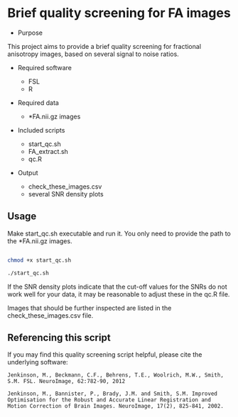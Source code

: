 # Brief quality screening for FA images

* Purpose

This project aims to provide a brief quality screening for fractional anisotropy images, based on several signal to noise ratios. 

* Required software
	- FSL
	- R

* Required data
 	- *FA.nii.gz images

* Included scripts
	- start_qc.sh
	- FA_extract.sh
	- qc.R

* Output
	- check_these_images.csv 
	- several SNR density plots

## Usage

Make start_qc.sh executable and run it. You only need to provide the path to the *FA.nii.gz images.

```bash

chmod +x start_qc.sh

./start_qc.sh

```

If the SNR density plots indicate that the cut-off values for the SNRs do not work well for your data, it may be reasonable to adjust these in the qc.R file. 

Images that should be further inspected are listed in the check_these_images.csv file.

## Referencing this script

If you may find this quality screening script helpful, please cite the underlying software:

	Jenkinson, M., Beckmann, C.F., Behrens, T.E., Woolrich, M.W., Smith, S.M. FSL. NeuroImage, 62:782-90, 2012 

	Jenkinson, M., Bannister, P., Brady, J.M. and Smith, S.M. Improved Optimisation for the Robust and Accurate Linear Registration and Motion Correction of Brain Images. NeuroImage, 17(2), 825-841, 2002. 
